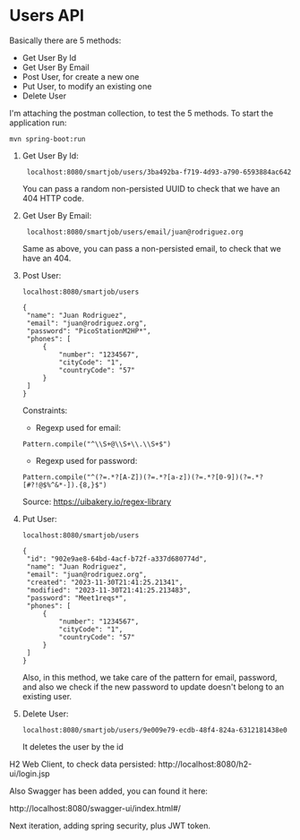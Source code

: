 # Users API
Basically there are 5 methods:
- Get User By Id
- Get User By Email
- Post User, for create a new one
- Put User, to modify an existing one
- Delete User

I'm attaching the postman collection, to test the 5 methods.
To start the application run:

    mvn spring-boot:run

1. Get User By Id:
   ```
    localhost:8080/smartjob/users/3ba492ba-f719-4d93-a790-6593884ac642
   ```

   You can pass a random non-persisted UUID to check that we have an 404 HTTP code.

2. Get User By Email:
   ```
    localhost:8080/smartjob/users/email/juan@rodriguez.org
   ```
    
    Same as above, you can pass a non-persisted email, to check that we have an 404.

3. Post User:
    
    ```
   localhost:8080/smartjob/users
   ```

   ```
   {
    "name": "Juan Rodriguez",
    "email": "juan@rodriguez.org",
    "password": "PicoStationM2HP*",
    "phones": [
        {
            "number": "1234567",
            "cityCode": "1",
            "countryCode": "57"
        }
    ]
   }
   ```

   Constraints:
   - Regexp used for email:
   ```
   Pattern.compile("^\\S+@\\S+\\.\\S+$")
   ```
   - Regexp used for password:
   ```
   Pattern.compile("^(?=.*?[A-Z])(?=.*?[a-z])(?=.*?[0-9])(?=.*?[#?!@$%^&*-]).{8,}$")
   ```

   Source: https://uibakery.io/regex-library

4. Put User:
   ```
   localhost:8080/smartjob/users
   ```

   ```
   {
    "id": "902e9ae8-64bd-4acf-b72f-a337d680774d",
    "name": "Juan Rodriguez",
    "email": "juan@rodriguez.org",
    "created": "2023-11-30T21:41:25.21341",
    "modified": "2023-11-30T21:41:25.213483",
    "password": "Meet1reqs*",
    "phones": [
        {
            "number": "1234567",
            "cityCode": "1",
            "countryCode": "57"
        }
    ]
   }
   ```
   
   Also, in this method, we take care of the pattern for email, password, and also we check if
   the new password to update doesn't belong to an existing user.
   
5. Delete User:
   ```
   localhost:8080/smartjob/users/9e009e79-ecdb-48f4-824a-6312181438e0
   ```
   It deletes the user by the id

H2 Web Client, to check data persisted:
http://localhost:8080/h2-ui/login.jsp

Also Swagger has been added, you can found it here:

http://localhost:8080/swagger-ui/index.html#/

Next iteration, adding spring security, plus JWT token.